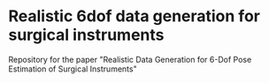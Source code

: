 # Realistic 6dof data generation for surgical instruments

Repository for the paper "Realistic Data Generation for 6-Dof Pose Estimation of Surgical Instruments"
